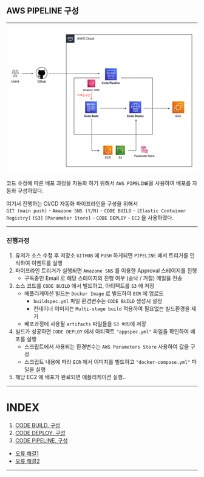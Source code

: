 ## AWS PIPELINE 구성

---

![img.png](etc/img.png)

코드 수정에 따른 배포 과정을 자동화 하기 위해서 `AWS PIPELINE`을 사용하여 배포를 자동화 구성하였다.

여기서 진행하는 CI/CD 자동화 파이프라인을 구성을 위해서  
`GIT (main push)` - `Amazone SNS (Y/N)` - `CODE BUILD` - `[Elastic Container Registry]` `[S3]` `[Parameter Store]` - `CODE DEPLOY` - `EC2`   을 사용하였다.

---
### 진행과정

1. 유저가 소스 수정 후 저장소 `GITHUB` 에 `PUSH` 하게되면 `PIPELINE` 에서 트리거를 인식하여 이벤트를 실행
2. 파이프라인 트리거가 실행되면 `Amazone SNS` 를 이용한 Approval 스테이지를 진행
    - 구독중인 Email 로 해당 스테이지의 진행 여부 (승낙 / 거절) 메일을 전송
3. 소스 코드를 `CODE BUILD` 에서 빌드하고, 아티팩트를 `S3` 에 저장
    - 애플리케이션 빌드는 `Docker Image` 로 빌드하여 `ECR` 에 업로드
        - `buildspec.yml` 파일 환경변수는 `CODE BUILD` 생성시 설정
        - 컨테이너 이미지는 `Multi-stage build` 적용하여 필요없는 빌드환경을 제거
    - 배포과정에 사용될 `artifacts` 파일들을 `S3 버킷`에 저장
4. 빌드가 성공하면 `CODE DEPLOY` 에서 아티팩트 `"appspec.yml"` 파일을 확인하여 배포를 실행
    - 스크립트에서 사용되는 환경변수는  `AWS Parameters Store` 사용하여 값을 구성
    - 스크립트 내용에 따라 `ECR` 에서 이미지를 빌드하고 `"docker-compose.yml"` 파일을 실행
5. 해당 EC2 에 배포가 완료되면 애플리케이션 실행..

---

# INDEX

1. [CODE BUILD. 구성](/md/AWS/자동화%20파이프라인%20구축/CodeBuild%20사용.md)
2. [CODE DEPLOY. 구성](/md/AWS/자동화%20파이프라인%20구축/CodeDeploy%20사용.md)
3. [CODE PIPELINE. 구성](/md/AWS/자동화%20파이프라인%20구축/CodePipeline%20사용.md)

- [오류 해결1](/md/AWS/자동화%20파이프라인%20구축/etc/경험한%20오류%20정리.md#시행착오-겪은-error01)
- [오류 해결2](/md/AWS/자동화%20파이프라인%20구축/etc/경험한%20오류%20정리.md#시행착오-겪은-error02)

---